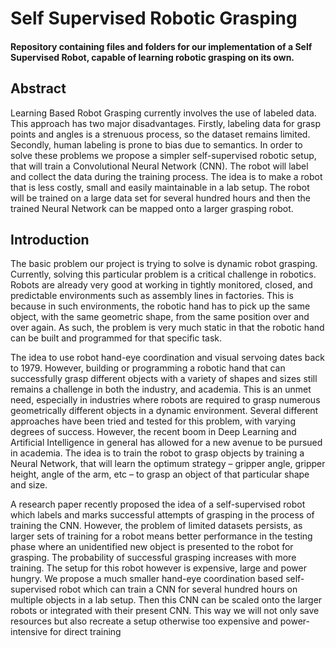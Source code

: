 <h1>Self Supervised Robotic Grasping</h1>
<h4>Repository containing files and folders for our implementation of a Self Supervised Robot, capable of learning robotic grasping on its own.</h4>

<h2>Abstract</h2>
Learning Based Robot Grasping currently involves the use of labeled data. This approach has two major disadvantages. Firstly, labeling data for grasp points and angles is a strenuous process, so the dataset remains limited. Secondly, human labeling is prone to bias due to semantics.
In order to solve these problems we propose a simpler self-supervised robotic setup, that will train a Convolutional Neural Network (CNN). The robot will label and collect the data
during the training process. The idea is to make a robot that is less costly, small and easily maintainable in a lab setup. The robot will be trained on a large data set for several hundred hours and then the trained Neural Network can be mapped onto a larger grasping robot.

<h2>Introduction</h2>
The basic problem our project is trying to solve is dynamic robot grasping. Currently, solving this particular problem is a critical challenge in robotics. Robots are already very good at working in tightly monitored, closed, and predictable environments such as assembly lines in factories. This is because in such environments, the robotic hand has to pick up the same object, with the same geometric shape, from the same position over and over again. As such, the problem is very much static in that the robotic hand can be built and programmed for that specific task.

The idea to use robot hand-eye coordination and visual servoing dates back to 1979. However, building or programming a robotic hand that can successfully grasp different objects with
a variety of shapes and sizes still remains a challenge in both the industry, and academia. This is an unmet need, especially in industries where robots are required to grasp numerous
geometrically different objects in a dynamic environment. Several different approaches have been tried and tested for this problem, with varying degrees of success. However, the recent
boom in Deep Learning and Artificial Intelligence in general has allowed for a new avenue to be pursued in academia. The idea is to train the robot to grasp objects by training a Neural
Network, that will learn the optimum strategy – gripper angle, gripper height, angle of the arm, etc – to grasp an object of that particular shape and size.

A research paper recently proposed the idea of a self-supervised robot which labels and marks successful attempts of grasping in the process of training the CNN. However, the problem
of limited datasets persists, as larger sets of training for a robot means better performance in the testing phase where an unidentified new object is presented to the robot for grasping. The probability of successful grasping increases with more training. The setup for this robot however is expensive, large and power hungry. We propose a much smaller hand-eye
coordination based self-supervised robot which can train a CNN for several hundred hours on multiple objects in a lab setup. Then this CNN can be scaled onto the larger robots or
integrated with their present CNN. This way we will not only save resources but also recreate a setup otherwise too expensive and power-intensive for direct training
